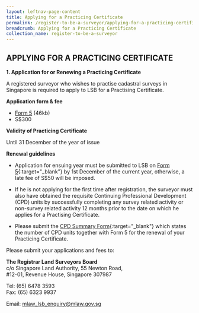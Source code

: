 ```yaml
---
layout: leftnav-page-content
title: Applying for a Practicing Certificate
permalink: /register-to-be-a-surveyor/applying-for-a-practicing-certificate/
breadcrumb: Applying for a Practicing Certificate
collection_name: register-to-be-a-surveyor
---
```


APPLYING FOR A PRACTICING CERTIFICATE
---

**1. Application for or Renewing a Practicing Certificate**

A registered surveyor who wishes to practise cadastral surveys in Singapore is required to apply to LSB for a Practising Certificate.

**Application form & fee**

* [Form 5](/files/linkclick5d0c.doc) (46kb)
* S$300

**Validity of Practicing Certificate**

Until 31 December of the year of issue

**Renewal guidelines**

* Application for ensuing year must be submitted to LSB on [Form 5](/files/linkclick5d0c.doc){:target="_blank"} by 1st December of the current year, otherwise, a late fee of S$50 will be imposed.

* If he is not applying for the first time after registration, the surveyor must also have obtained the requisite Continuing Professional Development (CPD) units by successfully completing any survey related activity or non-survey related activity 12 months prior to the date on which he applies for a Practising Certificate.

* Please submit the [CPD Summary Form](/files/linkclick895a.doc){:target="_blank"} which states the number of CPD units together with Form 5 for the renewal of your Practicing Certificate.

Please submit your applications and fees to:

**The Registrar Land Surveyors Board**<br>
c/o Singapore Land Authority, 55 Newton Road,<br>
#12-01, Revenue House, Singapore 307987

Tel: (65) 6478 3593<br>
Fax: (65) 6323 9937

Email: <mlaw_lsb_enquiry@mlaw.gov.sg>
